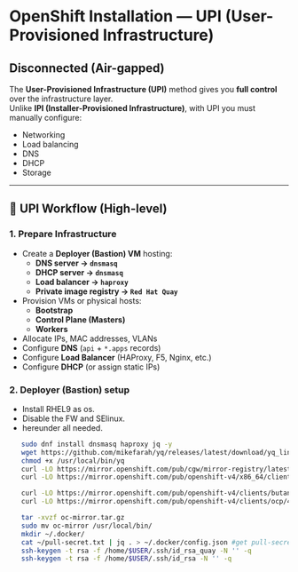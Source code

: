 # OpenShift Installation — UPI (User-Provisioned Infrastructure)
## Disconnected (Air-gapped)

The **User-Provisioned Infrastructure (UPI)** method gives you **full control** over the infrastructure layer.  
Unlike **IPI (Installer-Provisioned Infrastructure)**, with UPI you must manually configure:

- Networking  
- Load balancing  
- DNS  
- DHCP  
- Storage  

---

## 🔹 UPI Workflow (High-level)

### 1. Prepare Infrastructure
- Create a **Deployer (Bastion) VM** hosting:
  - **DNS server → `dnsmasq`**
  - **DHCP server → `dnsmasq`**
  - **Load balancer → `haproxy`**
  - **Private image registry → ``Red Hat Quay``**
- Provision VMs or physical hosts:
  - **Bootstrap**
  - **Control Plane (Masters)**
  - **Workers**
- Allocate IPs, MAC addresses, VLANs  
- Configure **DNS** (`api` + `*.apps` records)  
- Configure **Load Balancer** (HAProxy, F5, Nginx, etc.)  
- Configure **DHCP** (or assign static IPs)

### 2. Deployer (Bastion) setup
- Install RHEL9 as os.
- Disable the FW and SElinux.
- hereunder all needed.
```bash 
   sudo dnf install dnsmasq haproxy jq -y
   wget https://github.com/mikefarah/yq/releases/latest/download/yq_linux_amd64 -O /usr/local/bin/yq
   chmod +x /usr/local/bin/yq
   curl -LO https://mirror.openshift.com/pub/cgw/mirror-registry/latest/mirror-registry-amd64.tar.gz
   curl -LO https://mirror.openshift.com/pub/openshift-v4/x86_64/clients/ocp/latest/oc-mirror.rhel9.tar.gz

   curl -LO https://mirror.openshift.com/pub/openshift-v4/clients/butane/latest/butane-amd64
   curl -LO https://mirror.openshift.com/pub/openshift-v4/clients/ocp/4.18.21/openshift-client-linux.tar.gz

   tar -xvzf oc-mirror.tar.gz
   sudo mv oc-mirror /usr/local/bin/
   mkdir ~/.docker/
   cat ~/pull-secret.txt | jq . > ~/.docker/config.json #get pull-secret from [Red Hat Console](https://console.redhat.com/openshift/downloads)
   ssh-keygen -t rsa -f /home/$USER/.ssh/id_rsa_quay -N '' -q
   ssh-keygen -t rsa -f /home/$USER/.ssh/id_rsa -N '' -q
